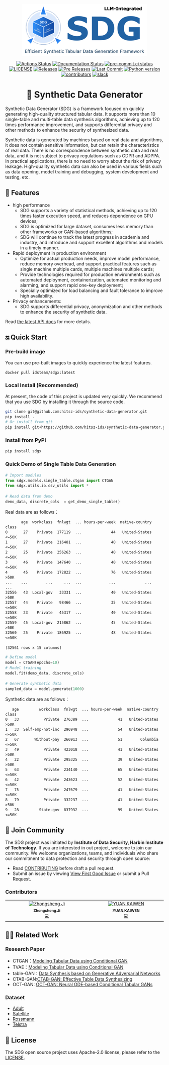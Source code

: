 <div align="center">
  <img src="assets/sdg_logo.png" width="400" >
</div>
<div align="center">
<p align="center">

<p align="center">
<a href="https://github.com/hitsz-ids/synthetic-data-generator/actions"><img alt="Actions Status" src="https://github.com/hitsz-ids/synthetic-data-generator/actions/workflows/python-package.yml/badge.svg"></a>
<a href='https://synthetic-data-generator.readthedocs.io/en/latest/?badge=latest'><img src='https://readthedocs.org/projects/synthetic-data-generator/badge/?version=latest' alt='Documentation Status' /></a>
<a href="https://results.pre-commit.ci/latest/github/hitsz-ids/synthetic-data-generator/main"><img alt="pre-commit.ci status" src="https://results.pre-commit.ci/badge/github/hitsz-ids/synthetic-data-generator/main.svg"></a>
<a href="https://github.com/hitsz-ids/synthetic-data-generator/blob/main/LICENSE"><img alt="LICENSE" src="https://img.shields.io/github/license/hitsz-ids/synthetic-data-generator"></a>
<a href="https://github.com/hitsz-ids/synthetic-data-generator/releases/"><img alt="Releases" src="https://img.shields.io/github/v/release/hitsz-ids/synthetic-data-generator"></a>
<a href="https://github.com/hitsz-ids/synthetic-data-generator/releases/"><img alt="Pre Releases" src="https://img.shields.io/github/v/release/hitsz-ids/synthetic-data-generator?include_prereleases&label=pre-release&logo=github"></a>
<a href="https://github.com/hitsz-ids/synthetic-data-generator"><img alt="Last Commit" src="https://img.shields.io/github/last-commit/hitsz-ids/synthetic-data-generator"></a>
<a href="https://github.com/hitsz-ids/synthetic-data-generator"><img alt="Python version" src="https://img.shields.io/pypi/pyversions/sdgx"></a>
<a href="https://github.com/hitsz-ids/synthetic-data-generator/contributors"><img alt="contributors" src="https://img.shields.io/github/all-contributors/hitsz-ids/synthetic-data-generator?color=ee8449&style=flat-square"></a>
<a href="https://join.slack.com/t/hitsz-ids/shared_invite/zt-2395mt6x2-dwf0j_423QkAgGvlNA5E1g"><img alt="slack" src="https://img.shields.io/badge/slack-join%20chat-ff69b4.svg?style=flat-square"></a>
</p>

# 🚀 Synthetic Data Generator

</p>
</div>

Synthetic Data Generator (SDG) is a framework focused on quickly generating high-quality structured tabular data. It supports more than 10 single-table and multi-table data synthesis algorithms, achieving up to 120 times performance improvement, and supports differential privacy and other methods to enhance the security of synthesized data.

Synthetic data is generated by machines based on real data and algorithms, it does not contain sensitive information, but can retain the characteristics of real data.
There is no correspondence between synthetic data and real data, and it is not subject to privacy regulations such as GDPR and ADPPA.
In practical applications, there is no need to worry about the risk of privacy leakage.
High-quality synthetic data can also be used in various fields such as data opening, model training and debugging, system development and testing, etc.

## 🎉 Features

- high performance
  - SDG supports a variety of statistical methods, achieving up to 120 times faster execution speed, and reduces dependence on GPU devices;
  - SDG is optimized for large dataset, consumes less memory than other frameworks or GAN-based algorithms;
  - SDG will continue to track the latest progress in academia and industry, and introduce and support excellent algorithms and models in a timely manner.
- Rapid deployment in production environment
  - Optimize for actual production needs, improve model performance, reduce memory overhead, and support practical features such as single machine multiple cards, multiple machines multiple cards;
  - Provide technologies required for production environments such as automated deployment, containerization, automated monitoring and alarming, and support rapid one-key deployment;
  - Specially optimized for load balancing and fault tolerance to improve high availability.
- Privacy enhancements:
  - SDG supports differential privacy, anonymization and other methods to enhance the security of synthetic data.

Read [the latest API docs](https://synthetic-data-generator.readthedocs.io/en/latest/) for more details.

## 🔛 Quick Start

### Pre-build image

You can use pre-built images to quickly experience the latest features.

```bash
docker pull idsteam/sdgx:latest
```

### Local Install (Recommended)

At present, the code of this project is updated very quickly. We recommend that you use SDG by installing it through the source code.

```bash
git clone git@github.com:hitsz-ids/synthetic-data-generator.git
pip install .
# Or install from git
pip install git+https://github.com/hitsz-ids/synthetic-data-generator.git
```

### Install from PyPi

```bash
pip install sdgx
```

### Quick Demo of Single Table Data Generation

```python
# Import modules
from sdgx.models.single_table.ctgan import CTGAN
from sdgx.utils.io.csv_utils import *

# Read data from demo
demo_data, discrete_cols  = get_demo_single_table()
```

Real data are as follows：

```
       age  workclass  fnlwgt  ... hours-per-week  native-country  class
0       27    Private  177119  ...             44   United-States  <=50K
1       27    Private  216481  ...             40   United-States  <=50K
2       25    Private  256263  ...             40   United-States  <=50K
3       46    Private  147640  ...             40   United-States  <=50K
4       45    Private  172822  ...             76   United-States   >50K
...    ...        ...     ...  ...            ...             ...    ...
32556   43  Local-gov   33331  ...             40   United-States   >50K
32557   44    Private   98466  ...             35   United-States  <=50K
32558   23    Private   45317  ...             40   United-States  <=50K
32559   45  Local-gov  215862  ...             45   United-States   >50K
32560   25    Private  186925  ...             48   United-States  <=50K

[32561 rows x 15 columns]

```

```python
# Define model
model = CTGAN(epochs=10)
# Model training
model.fit(demo_data, discrete_cols)

# Generate synthetic data
sampled_data = model.generate(1000)
```

Synthetic data are as follows：

```
   age         workclass  fnlwgt  ... hours-per-week  native-country  class
0   33           Private  276389  ...             41   United-States   >50K
1   33  Self-emp-not-inc  296948  ...             54   United-States  <=50K
2   67       Without-pay  266913  ...             51        Columbia  <=50K
3   49           Private  423018  ...             41   United-States   >50K
4   22           Private  295325  ...             39   United-States   >50K
5   63           Private  234140  ...             65   United-States  <=50K
6   42           Private  243623  ...             52   United-States  <=50K
7   75           Private  247679  ...             41   United-States  <=50K
8   79           Private  332237  ...             41   United-States   >50K
9   28         State-gov  837932  ...             99   United-States  <=50K
```

## 🤝 Join Community

The SDG project was initiated by **Institute of Data Security, Harbin Institute of Technology**. If you are interested in out project, welcome to join our community. We welcome organizations, teams, and individuals who share our commitment to data protection and security through open source:

- Read [CONTRIBUTING](./CONTRIBUTING.md) before draft a pull request.
- Submit an issue by viewing [View First Good Issue](https://github.com/hitsz-ids/synthetic-data-generator/issues/new) or submit a Pull Request.

### Contributors

<!-- ALL-CONTRIBUTORS-LIST:START - Do not remove or modify this section -->
<!-- prettier-ignore-start -->
<!-- markdownlint-disable -->
<table>
  <tbody>
    <tr>
      <td align="center" valign="top" width="14.28%"><a href="https://wh1isper.github.io/"><img src="https://avatars.githubusercontent.com/u/43375501?v=4?s=100" width="100px;" alt="Zhongsheng Ji"/><br /><sub><b>Zhongsheng Ji</b></sub></a><br /><a href="#code-Wh1isper" title="Code">💻</a></td>
      <td align="center" valign="top" width="14.28%"><a href="https://github.com/joeyscave"><img src="https://avatars.githubusercontent.com/u/72662648?v=4?s=100" width="100px;" alt="YUAN KAIWEN"/><br /><sub><b>YUAN KAIWEN</b></sub></a><br /><a href="#code-joeyscave" title="Code">💻</a></td>
    </tr>
  </tbody>
</table>

<!-- markdownlint-restore -->
<!-- prettier-ignore-end -->

<!-- ALL-CONTRIBUTORS-LIST:END -->

## 👩‍🎓 Related Work

### Research Paper

- CTGAN：[Modeling Tabular Data using Conditional GAN](https://proceedings.neurips.cc/paper/2019/hash/254ed7d2de3b23ab10936522dd547b78-Abstract.html)
- TVAE：[Modeling Tabular Data using Conditional GAN](https://proceedings.neurips.cc/paper/2019/hash/254ed7d2de3b23ab10936522dd547b78-Abstract.html)
- table-GAN：[Data Synthesis based on Generative Adversarial Networks](https://arxiv.org/pdf/1806.03384.pdf)
- CTAB-GAN:[CTAB-GAN: Effective Table Data Synthesizing](https://proceedings.mlr.press/v157/zhao21a/zhao21a.pdf)
- OCT-GAN: [OCT-GAN: Neural ODE-based Conditional Tabular GANs](https://arxiv.org/pdf/2105.14969.pdf)

### Dataset

- [Adult](http://archive.ics.uci.edu/ml/datasets/adult)
- [Satellite](http://archive.ics.uci.edu/dataset/146/statlog+landsat+satellite)
- [Rossmann](https://www.kaggle.com/competitions/rossmann-store-sales/data)
- [Telstra](https://www.kaggle.com/competitions/telstra-recruiting-network/data)

## 📄 License

The SDG open source project uses Apache-2.0 license, please refer to the [LICENSE](https://github.com/hitsz-ids/synthetic-data-generator/blob/main/LICENSE).
